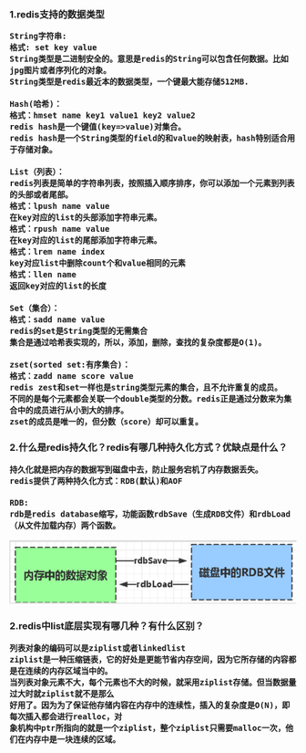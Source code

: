 <H3>1.redis支持的数据类型

	String字符串:
	格式: set key value
	String类型是二进制安全的。意思是redis的String可以包含任何数据。比如jpg图片或者序列化的对象。
	String类型是redis最近本的数据类型，一个键最大能存储512MB.
	
	Hash(哈希)：
	格式：hmset name key1 value1 key2 value2
	redis hash是一个键值(key=>value)对集合。
	redis hash是一个String类型的field的和value的映射表，hash特别适合用于存储对象。
	
	List（列表）：
	redis列表是简单的字符串列表，按照插入顺序排序，你可以添加一个元素到列表的头部或者尾部。
	格式：lpush name value
	在key对应的list的头部添加字符串元素。
	格式：rpush name value
	在key对应的list的尾部添加字符串元素。
	格式：lrem name index
	key对应list中删除count个和value相同的元素
	格式：llen name
	返回key对应的list的长度
	
	Set（集合）：
	格式：sadd name value
	redis的set是String类型的无需集合
	集合是通过哈希表实现的，所以，添加，删除，查找的复杂度都是O(1)。
	
	zset(sorted set:有序集合)：
	格式：zadd name score value
	redis zest和set一样也是string类型元素的集合，且不允许重复的成员。
	不同的是每个元素都会关联一个double类型的分数。redis正是通过分数来为集合中的成员进行从小到大的排序。
	zset的成员是唯一的，但分数（score）却可以重复。
	
	
<H3>2.什么是redis持久化？redis有哪几种持久化方式？优缺点是什么？

	持久化就是把内存的数据写到磁盘中去，防止服务宕机了内存数据丢失。
	redis提供了两种持久化方式：RDB(默认)和AOF
	
	RDB:
	rdb是redis database缩写，功能函数rdbSave（生成RDB文件）和rdbLoad（从文件加载内存）两个函数。

![Image text](https://raw.githubusercontent.com/caspeerpoiuy/data-structures-and-algorithms-/master/interview/image-folder/redis-rdb.png)
	













<H3>2.redis中list底层实现有哪几种？有什么区别？

	列表对象的编码可以是ziplist或者linkedlist
	ziplist是一种压缩链表，它的好处是更能节省内存空间，因为它所存储的内容都是在连续的内存区域当中的。
	当列表对象元素不大，每个元素也不大的时候，就采用ziplist存储。但当数据量过大时就ziplist就不是那么
	好用了。因为为了保证他存储内容在内存中的连续性，插入的复杂度是O(N)，即每次插入都会进行realloc，对
	象机构中ptr所指向的就是一个ziplist，整个ziplist只需要malloc一次，他们在内存中是一块连续的区域。
	
	
